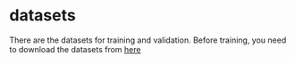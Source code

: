# datasets
There are the datasets for training and validation.
Before training, you need to download the datasets from [here](http://data.csail.mit.edu/places/ADEchallenge/ADEChallengeData2016.zip)
